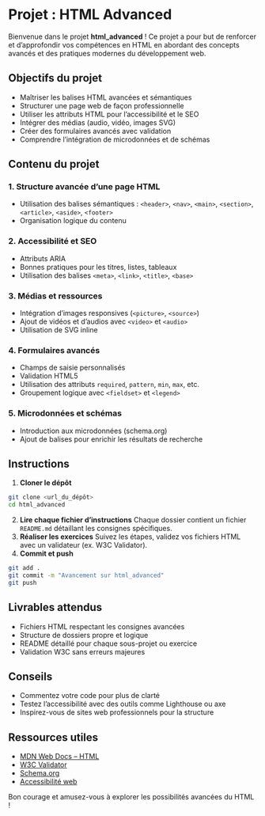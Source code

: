 # Projet : HTML Advanced

Bienvenue dans le projet **html_advanced** ! Ce projet a pour but de renforcer et d’approfondir vos compétences en HTML en abordant des concepts avancés et des pratiques modernes du développement web.

## Objectifs du projet

- Maîtriser les balises HTML avancées et sémantiques
- Structurer une page web de façon professionnelle
- Utiliser les attributs HTML pour l’accessibilité et le SEO
- Intégrer des médias (audio, vidéo, images SVG)
- Créer des formulaires avancés avec validation
- Comprendre l’intégration de microdonnées et de schémas


## Contenu du projet

### 1. Structure avancée d’une page HTML

- Utilisation des balises sémantiques : `<header>`, `<nav>`, `<main>`, `<section>`, `<article>`, `<aside>`, `<footer>`
- Organisation logique du contenu


### 2. Accessibilité et SEO

- Attributs ARIA
- Bonnes pratiques pour les titres, listes, tableaux
- Utilisation des balises `<meta>`, `<link>`, `<title>`, `<base>`


### 3. Médias et ressources

- Intégration d’images responsives (`<picture>`, `<source>`)
- Ajout de vidéos et d’audios avec `<video>` et `<audio>`
- Utilisation de SVG inline


### 4. Formulaires avancés

- Champs de saisie personnalisés
- Validation HTML5
- Utilisation des attributs `required`, `pattern`, `min`, `max`, etc.
- Groupement logique avec `<fieldset>` et `<legend>`


### 5. Microdonnées et schémas

- Introduction aux microdonnées (schema.org)
- Ajout de balises pour enrichir les résultats de recherche


## Instructions

1. **Cloner le dépôt**

```bash
git clone <url_du_dépôt>
cd html_advanced
```

2. **Lire chaque fichier d’instructions**
Chaque dossier contient un fichier `README.md` détaillant les consignes spécifiques.
3. **Réaliser les exercices**
Suivez les étapes, validez vos fichiers HTML avec un validateur (ex. W3C Validator).
4. **Commit et push**

```bash
git add .
git commit -m "Avancement sur html_advanced"
git push
```


## Livrables attendus

- Fichiers HTML respectant les consignes avancées
- Structure de dossiers propre et logique
- README détaillé pour chaque sous-projet ou exercice
- Validation W3C sans erreurs majeures


## Conseils

- Commentez votre code pour plus de clarté
- Testez l’accessibilité avec des outils comme Lighthouse ou axe
- Inspirez-vous de sites web professionnels pour la structure


## Ressources utiles

- [MDN Web Docs – HTML](https://developer.mozilla.org/fr/docs/Web/HTML)
- [W3C Validator](https://validator.w3.org/)
- [Schema.org](https://schema.org/)
- [Accessibilité web](https://www.accessibility-developer-guide.com/)

Bon courage et amusez-vous à explorer les possibilités avancées du HTML !